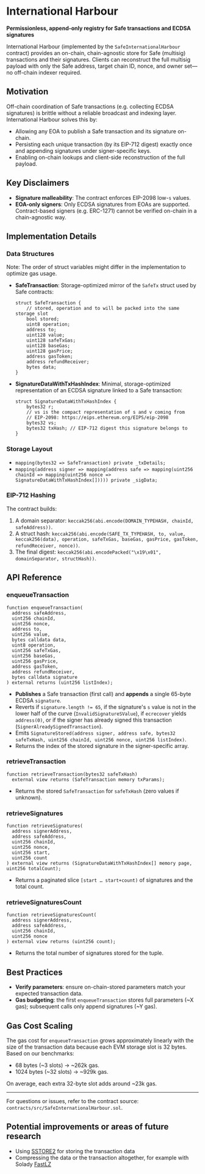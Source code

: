 # International Harbour

**Permissionless, append-only registry for Safe transactions and ECDSA signatures**

International Harbour (implemented by the `SafeInternationalHarbour` contract) provides an on-chain, chain-agnostic store for Safe (multisig) transactions and their signatures. Clients can reconstruct the full multisig payload with only the Safe address, target chain ID, nonce, and owner set—no off-chain indexer required.

## Motivation

Off-chain coordination of Safe transactions (e.g. collecting ECDSA signatures) is brittle without a reliable broadcast and indexing layer. International Harbour solves this by:

- Allowing any EOA to publish a Safe transaction and its signature on-chain.
- Persisting each unique transaction (by its EIP-712 digest) exactly once and appending signatures under signer-specific keys.
- Enabling on-chain lookups and client-side reconstruction of the full payload.

## Key Disclaimers

- **Signature malleability**: The contract enforces EIP-2098 low-`s` values.
- **EOA-only signers**: Only ECDSA signatures from EOAs are supported. Contract-based signers (e.g. ERC-1271) cannot be verified on-chain in a chain-agnostic way.

## Implementation Details

### Data Structures

Note: The order of struct variables might differ in the implementation to optimize gas usage.

- **SafeTransaction**: Storage-optimized mirror of the `SafeTx` struct used by Safe contracts:

  ```solidity
  struct SafeTransaction {
      // stored, operation and to will be packed into the same storage slot
      bool stored;
      uint8 operation;
      address to;
      uint128 value;
      uint128 safeTxGas;
      uint128 baseGas;
      uint128 gasPrice;
      address gasToken;
      address refundReceiver;
      bytes data;
  }
  ```

- **SignatureDataWithTxHashIndex**: Minimal, storage-optimized representation of an ECDSA signature linked to a Safe transaction:

  ```solidity
  struct SignatureDataWithTxHashIndex {
      bytes32 r;
      // vs is the compact representation of s and v coming from
      // EIP-2098: https://eips.ethereum.org/EIPS/eip-2098
      bytes32 vs;
      bytes32 txHash; // EIP-712 digest this signature belongs to
  }
  ```

### Storage Layout

- `mapping(bytes32 => SafeTransaction) private _txDetails;`
- `mapping(address signer => mapping(address safe => mapping(uint256 chainId => mapping(uint256 nonce => SignatureDataWithTxHashIndex[])))) private _sigData;`

### EIP-712 Hashing

The contract builds:

1. A domain separator: `keccak256(abi.encode(DOMAIN_TYPEHASH, chainId, safeAddress))`.
2. A struct hash: `keccak256(abi.encode(SAFE_TX_TYPEHASH, to, value, keccak256(data), operation, safeTxGas, baseGas, gasPrice, gasToken, refundReceiver, nonce))`.
3. The final digest: `keccak256(abi.encodePacked("\x19\x01", domainSeparator, structHash))`.

## API Reference

### enqueueTransaction

```solidity
function enqueueTransaction(
  address safeAddress,
  uint256 chainId,
  uint256 nonce,
  address to,
  uint256 value,
  bytes calldata data,
  uint8 operation,
  uint256 safeTxGas,
  uint256 baseGas,
  uint256 gasPrice,
  address gasToken,
  address refundReceiver,
  bytes calldata signature
) external returns (uint256 listIndex);
```

- **Publishes** a Safe transaction (first call) and **appends** a single 65-byte ECDSA `signature`.
- Reverts if `signature.length != 65`, if the signature's `s` value is not in the lower half of the curve (`InvalidSignatureSValue`), if `ecrecover` yields `address(0)`, or if the signer has already signed this transaction (`SignerAlreadySignedTransaction`).
- Emits `SignatureStored(address signer, address safe, bytes32 safeTxHash, uint256 chainId, uint256 nonce, uint256 listIndex)`.
- Returns the index of the stored signature in the signer-specific array.

### retrieveTransaction

```solidity
function retrieveTransaction(bytes32 safeTxHash)
  external view returns (SafeTransaction memory txParams);
```

- Returns the stored `SafeTransaction` for `safeTxHash` (zero values if unknown).

### retrieveSignatures

```solidity
function retrieveSignatures(
  address signerAddress,
  address safeAddress,
  uint256 chainId,
  uint256 nonce,
  uint256 start,
  uint256 count
) external view returns (SignatureDataWithTxHashIndex[] memory page, uint256 totalCount);
```

- Returns a paginated slice `[start … start+count)` of signatures and the total count.

### retrieveSignaturesCount

```solidity
function retrieveSignaturesCount(
  address signerAddress,
  address safeAddress,
  uint256 chainId,
  uint256 nonce
) external view returns (uint256 count);
```

- Returns the total number of signatures stored for the tuple.

## Best Practices

- **Verify parameters**: ensure on-chain-stored parameters match your expected transaction data.
- **Gas budgeting**: the first `enqueueTransaction` stores full parameters (~X gas); subsequent calls only append signatures (~Y gas).

## Gas Cost Scaling

The gas cost for `enqueueTransaction` grows approximately linearly with the size of the transaction data because each EVM storage slot is 32 bytes. Based on our benchmarks:

- 68 bytes (~3 slots) → ~262k gas.
- 1024 bytes (~32 slots) → ~929k gas.

On average, each extra 32-byte slot adds around ~23k gas.

---

For questions or issues, refer to the contract source: `contracts/src/SafeInternationalHarbour.sol`.

## Potential improvements or areas of future research

- Using [SSTORE2](https://github.com/0xsequence/sstore2) for storing the transaction data
- Compressing the data or the transaction altogether, for example with Solady [FastLZ](https://github.com/Vectorized/solady/blob/main/src/utils/LibZip.sol)
